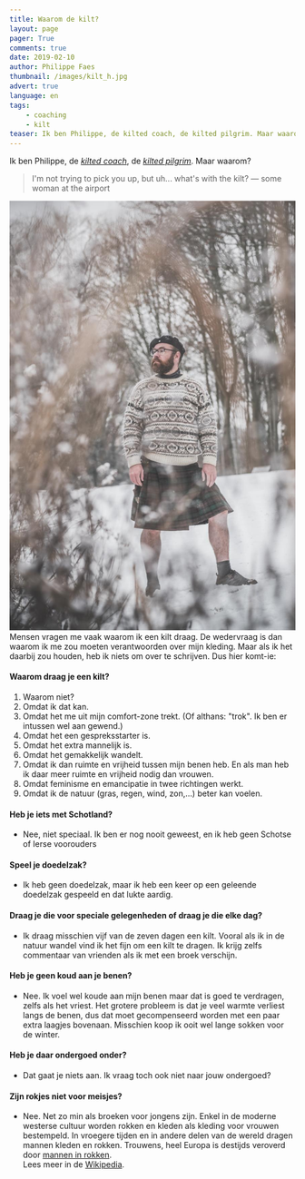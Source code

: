 ```yaml
---
title: Waarom de kilt?
layout: page
pager: True
comments: true
date: 2019-02-10
author: Philippe Faes
thumbnail: /images/kilt_h.jpg
advert: true
language: en
tags:
    - coaching
    - kilt
teaser: Ik ben Philippe, de kilted coach, de kilted pilgrim. Maar waarom? 
---
```


Ik ben Philippe, de *[kilted coach](/wat.html)*, de *[kilted pilgrim](https://www.google.com/search?q=%23kiltedpilgrim)*. Maar waarom?

> I'm not trying to pick you up, but uh... what's with the kilt? — some woman at the airport

![Philippe in een kilt](/images/kilt_v.jpg)
Mensen vragen me vaak waarom ik een kilt draag. De wedervraag is dan waarom ik me zou moeten verantwoorden over mijn kleding. Maar als ik het daarbij zou houden, heb ik niets om over te schrijven. Dus hier komt-ie:  

#### Waarom draag je een kilt?

1. Waarom niet?
1. Omdat ik dat kan. 
1. Omdat het me uit mijn comfort-zone trekt. (Of althans: "trok". Ik ben er intussen wel aan gewend.)
1. Omdat het een gespreksstarter is.
1. Omdat het extra mannelijk is.
1. Omdat het gemakkelijk wandelt.
1. Omdat ik dan ruimte en vrijheid tussen mijn benen heb. En als man heb ik daar meer ruimte en vrijheid nodig dan vrouwen.
1. Omdat feminisme en emancipatie in twee richtingen werkt.
1. Omdat ik de natuur (gras, regen, wind, zon,...) beter kan voelen.

#### Heb je iets met Schotland?

* Nee, niet speciaal. Ik ben er nog nooit geweest, en ik heb geen Schotse of Ierse voorouders

#### Speel je doedelzak?

* Ik heb geen doedelzak, maar ik heb een keer op een geleende doedelzak gespeeld en dat lukte aardig.

#### Draag je die voor speciale gelegenheden of draag je die elke dag?

* Ik draag misschien vijf van de zeven dagen een kilt. Vooral als ik in de natuur wandel vind ik het fijn om een kilt te dragen. Ik krijg zelfs commentaar van vrienden als ik met een broek verschijn.  

#### Heb je geen koud aan je benen?

* Nee. Ik voel wel koude aan mijn benen maar dat is goed te verdragen, zelfs als het vriest. Het grotere probleem is dat je veel warmte verliest langs de benen, dus dat moet gecompenseerd worden met een paar extra laagjes bovenaan. Misschien koop ik ooit wel lange sokken voor de winter.

#### Heb je daar ondergoed onder?

* Dat gaat je niets aan. Ik vraag toch ook niet naar jouw ondergoed?

#### Zijn rokjes niet voor meisjes?

* Nee. Net zo min als broeken voor jongens zijn. Enkel in de moderne westerse cultuur worden rokken en kleden als kleding voor vrouwen bestempeld. In vroegere tijden en in andere delen van de wereld dragen mannen kleden en rokken. Trouwens, heel Europa is destijds veroverd door [mannen in rokken](https://en.wikipedia.org/wiki/Military_of_ancient_Rome). 
<br/> Lees meer in de [Wikipedia](https://en.wikipedia.org/wiki/Men%27s_skirts).
